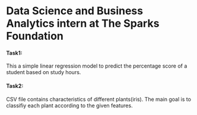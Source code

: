 # Data Science and Business Analytics intern at The Sparks Foundation 
#### Task1:
This a simple linear regression model to predict the percentage score of a student based on study hours.
#### Task2:
CSV file contains characteristics of different plants(iris). The main goal is to classifiy each plant according to the given features.

